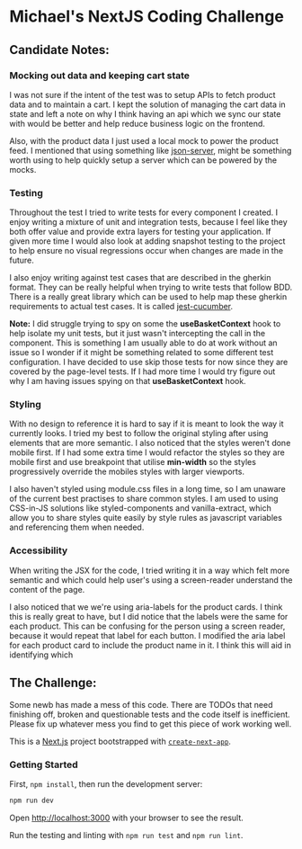 # Michael's NextJS Coding Challenge

## Candidate Notes:

### Mocking out data and keeping cart state

I was not sure if the intent of the test was to setup APIs to fetch product data and to maintain a cart. I kept the solution of managing the cart data in state and left a note on why I think having an api which we sync our state with would be better and help reduce business logic on the frontend.

Also, with the product data I just used a local mock to power the product feed. I mentioned that using something like [json-server](https://www.npmjs.com/package/json-server), might be something worth using to help quickly setup a server which can be powered by the mocks.

### Testing

Throughout the test I tried to write tests for every component I created. I enjoy writing a mixture of unit and integration tests, because I feel like they both offer value and provide extra layers for testing your application. If given more time I would also look at adding snapshot testing to the project to help ensure no visual regressions occur when changes are made in the future.

I also enjoy writing against test cases that are described in the gherkin format. They can be really helpful when trying to write tests that follow BDD. There is a really great library which can be used to help map these gherkin requirements to actual test cases. It is called [jest-cucumber](https://www.npmjs.com/package/jest-cucumber).

**Note:** I did struggle trying to spy on some the **useBasketContext** hook to help isolate my unit tests, but it just wasn't intercepting the call in the component. This is something I am usually able to do at work without an issue so I wonder if it might be something related to some different test configuration. I have decided to use skip those tests for now since they are covered by the page-level tests. If I had more time I would try figure out why I am having issues spying on that **useBasketContext** hook.

### Styling

With no design to reference it is hard to say if it is meant to look the way it currently looks. I tried my best to follow the original styling after using elements that are more semantic. I also noticed that the styles weren't done mobile first. If I had some extra time I would refactor the styles so they are mobile first and use breakpoint that utilise **min-width** so the styles progressively override the mobiles styles with larger viewports.

I also haven't styled using module.css files in a long time, so I am unaware of the current best practises to share common styles. I am used to using CSS-in-JS solutions like styled-components and vanilla-extract, which allow you to share styles quite easily by style rules as javascript variables and referencing them when needed.

### Accessibility

When writing the JSX for the code, I tried writing it in a way which felt more semantic and which could help user's using a screen-reader understand the content of the page.

I also noticed that we we're using aria-labels for the product cards. I think this is really great to have, but I did notice that the labels were the same for each product. This can be confusing for the person using a screen reader, because it would repeat that label for each button. I modified the aria label for each product card to include the product name in it. I think this will aid in identifying which 

## The Challenge:

Some newb has made a mess of this code. There are TODOs that need finishing off, broken and questionable tests and the code itself is inefficient.  
Please fix up whatever mess you find to get this piece of work working well.

This is a [Next.js](https://nextjs.org/) project bootstrapped with [`create-next-app`](https://github.com/vercel/next.js/tree/canary/packages/create-next-app).

### Getting Started

First, `npm install`, then run the development server:

```bash
npm run dev
```

Open [http://localhost:3000](http://localhost:3000) with your browser to see the result.

Run the testing and linting with `npm run test` and `npm run lint`.
